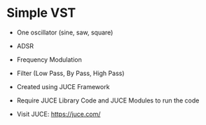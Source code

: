 # Simple VST
- One oscillator (sine, saw, square)
- ADSR
- Frequency Modulation
- Filter (Low Pass, By Pass, High Pass)

- Created using JUCE Framework
- Require JUCE Library Code and JUCE Modules to run the code
- Visit JUCE: https://juce.com/
